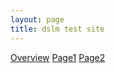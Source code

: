 ```yaml
---
layout: page
title: dslm test site
---
```


[Overview](pages/overview.html)
[Page1](pages/page1.html)
[Page2](pages/page2.html)
